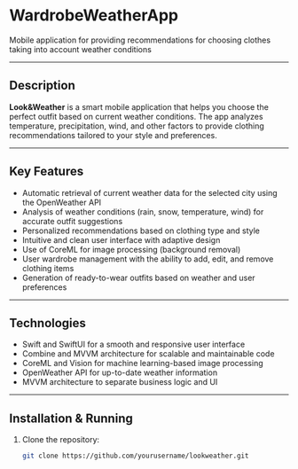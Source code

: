 # WardrobeWeatherApp
Mobile application for providing recommendations for choosing clothes taking into account weather conditions



---

## Description

**Look&Weather** is a smart mobile application that helps you choose the perfect outfit based on current weather conditions. The app analyzes temperature, precipitation, wind, and other factors to provide clothing recommendations tailored to your style and preferences.

---

## Key Features

- Automatic retrieval of current weather data for the selected city using the OpenWeather API  
- Analysis of weather conditions (rain, snow, temperature, wind) for accurate outfit suggestions  
- Personalized recommendations based on clothing type and style  
- Intuitive and clean user interface with adaptive design  
- Use of CoreML for image processing (background removal)  
- User wardrobe management with the ability to add, edit, and remove clothing items  
- Generation of ready-to-wear outfits based on weather and user preferences  

---

## Technologies

- Swift and SwiftUI for a smooth and responsive user interface  
- Combine and MVVM architecture for scalable and maintainable code  
- CoreML and Vision for machine learning-based image processing  
- OpenWeather API for up-to-date weather information  
- MVVM architecture to separate business logic and UI  

---

## Installation & Running

1. Clone the repository:  
   ```bash
   git clone https://github.com/yourusername/lookweather.git

